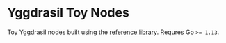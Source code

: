 # Yggdrasil Toy Nodes

Toy Yggdrasil nodes built using the [reference
library](https://godoc.org/github.com/yggdrasil-network/yggdrasil-go/src/yggdrasil).
Requres Go `>= 1.13`.
